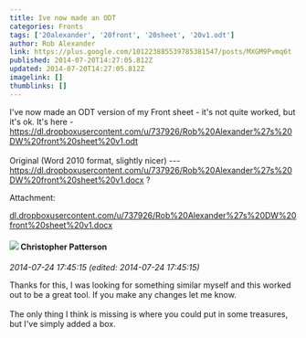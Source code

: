 ```yaml
---
title: Ive now made an ODT
categories: Fronts
tags: ['20alexander', '20front', '20sheet', '20v1.odt']
author: Rob Alexander
link: https://plus.google.com/101223885539785381547/posts/MXGM9Pvmq6t
published: 2014-07-20T14:27:05.812Z
updated: 2014-07-20T14:27:05.812Z
imagelink: []
thumblinks: []
---
```


I&#39;ve now made an ODT version of my Front sheet - it&#39;s not quite worked, but it&#39;s ok. It&#39;s here - <a href="https://dl.dropboxusercontent.com/u/737926/Rob%20Alexander%27s%20DW%20front%20sheet%20v1.odt" class="ot-anchor">https://dl.dropboxusercontent.com/u/737926/Rob%20Alexander%27s%20DW%20front%20sheet%20v1.odt</a><br /><br />Original (Word 2010 format, slightly nicer) --- <a href="https://dl.dropboxusercontent.com/u/737926/Rob%20Alexander%27s%20DW%20front%20sheet%20v1.docx" class="ot-anchor">https://dl.dropboxusercontent.com/u/737926/Rob%20Alexander%27s%20DW%20front%20sheet%20v1.docx</a> ?


Attachment:

<a href='https://dl.dropboxusercontent.com/u/737926/Rob%20Alexander%27s%20DW%20front%20sheet%20v1.docx'>dl.dropboxusercontent.com/u/737926/Rob%20Alexander%27s%20DW%20front%20sheet%20v1.docx</a>


<div id='comment z122yt4zgzqigjq3u23hv3q5wtnfcnpk1'>
  <h4><img src='{{site.baseurl}}//images/avatars/115679865490833275084_photo.jpg'> Christopher Patterson</h4>
      <p><cite>2014-07-24 17:45:15 (edited: 2014-07-24 17:45:15)</cite></p>
        <p>Thanks for this, I was looking for something similar myself and this worked out to be a great tool. If you make any changes let me know. <br /><br />The only thing I think is missing is where you could put in some treasures, but I&#39;ve simply added a box.</p>
</div>
        